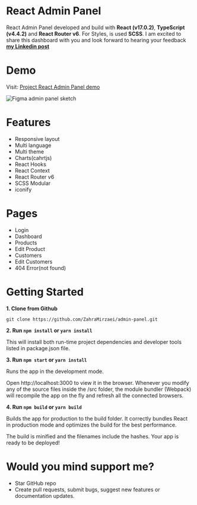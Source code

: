 # React Admin Panel

React Admin Panel developed and build with **React (v17.0.2)**, **TypeScript (v4.4.2)** and **React Router v6**. For Styles, is used **SCSS**.
I am excited to share this dashboard with you and look forward to hearing your feedback [**my Linkedin post**](https://www.linkedin.com/posts/zahramirzaei_responsive-multilanguage-multitheme-activity-6920075757318725634-qRks?utm_source=linkedin_share&utm_medium=member_desktop_web)

# Demo

Visit: [Project React Admin Panel demo](https://admin-panel-portfolio.netlify.app/)

![Figma admin panel sketch](src/assets/images/figma-sketch-v3.png)

# Features

* Responsive layout
* Multi language
* Multi theme
* Charts(cahrtjs)
* React Hooks
* React Context
* React Router v6
* SCSS Modular
* iconify

# Pages

* Login
* Dashboard
* Products
* Edit Product
* Customers
* Edit Customers
* 404 Error(not found)


# Getting Started

**1. Clone from Github**

`git clone https://github.com/ZahraMirzaei/admin-panel.git`

**2. Run `npm install` or `yarn install`**

This will install both run-time project dependencies and developer tools listed in package.json file.

**3. Run `npm start` or `yarn install`**

Runs the app in the development mode.

Open http://localhost:3000 to view it in the browser. Whenever you modify any of the source files inside the /src folder, the module bundler (Webpack) will recompile   the app on the fly and refresh all the connected browsers.
      
**4. Run `npm build` or `yarn build`**

Builds the app for production to the build folder. It correctly bundles React in production mode and optimizes the build for the best performance.

The build is minified and the filenames include the hashes. Your app is ready to be deployed!


# Would you mind support me?

* Star GitHub repo
* Create pull requests, submit bugs, suggest new features or documentation updates.


